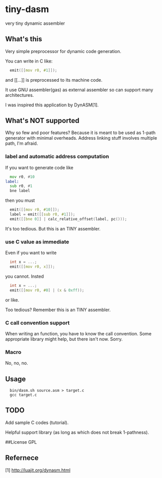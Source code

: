 tiny-dasm
=========

very tiny dynamic assembler

## What's this

Very simple preprocessor for dynamic code generation.

You can write in C like:
```C
  emit([[mov r0, #1]]);
```
and [[...]] is preprocessed to its machine code.

It use GNU assembler(gas) as external assembler so can support many architectures.
 
I was inspired this application by DynASM[1].

## What's NOT supported
Why so few and poor features? Because it is meant to be used as 1-path generator with minimal overheads.
Address linking stuff involves multiple path, I'm afraid.

### label and automatic address computation
If you want to generate code like 
```asm
  mov r0, #10
label:
  sub r0, #1
  bne label
```
then you must 
```C
  emit([[mov r0, #10]]);
  label = emit([[sub r0, #1]]);
  emit([[bne 0]] | calc_relative_offset(label, pc()));
```

It's too tedious. But this is an TINY assembler.

### use C value as immediate
Even if you want to write 
```C
  int x = ...;
  emit([[mov r0, x]]);
```
you cannot. Insted
```C
  int x = ...;
  emit([[mov r0, #0] | (x & 0xff));
```
or like.

Too tedious? Remember this is an TINY assembler.

### C call convention support
When writing an function, you have to know the call convention.
Some appropriate library might help, but there isn't now. Sorry.

### Macro
No, no, no.

## Usage
```
  bin/dasm.sh source.asm > target.c
  gcc target.c
```

## TODO
Add sample C codes (tutorial).

Helpful support library (as long as which does not break 1-pathness).

##License
GPL

## Refernece
[1] http://luajit.org/dynasm.html

